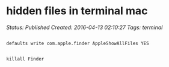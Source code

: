 # hidden files in terminal mac

_Status: Published_
_Created: 2016-04-13 02:10:27_
_Tags: terminal_

<code>
defaults write com.apple.finder AppleShowAllFiles YES

killall Finder
</code>
